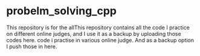 # probelm_solving_cpp
This repository is for the allThis repository contains all the code I practice on different online judges, and I use it as a backup by uploading those codes here. code i practise in various online judge. And as a backup option I push those in here.
